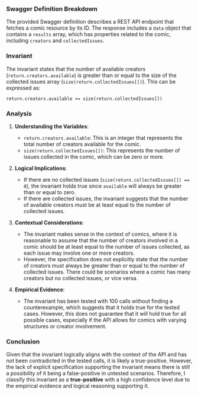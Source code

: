 ### Swagger Definition Breakdown
The provided Swagger definition describes a REST API endpoint that fetches a comic resource by its ID. The response includes a `data` object that contains a `results` array, which has properties related to the comic, including `creators` and `collectedIssues`.

### Invariant
The invariant states that the number of available creators (`return.creators.available`) is greater than or equal to the size of the collected issues array (`size(return.collectedIssues[])`). This can be expressed as:

`return.creators.available >= size(return.collectedIssues[])`

### Analysis
1. **Understanding the Variables**:
   - `return.creators.available`: This is an integer that represents the total number of creators available for the comic.
   - `size(return.collectedIssues[])`: This represents the number of issues collected in the comic, which can be zero or more.

2. **Logical Implications**:
   - If there are no collected issues (`size(return.collectedIssues[]) == 0`), the invariant holds true since `available` will always be greater than or equal to zero.
   - If there are collected issues, the invariant suggests that the number of available creators must be at least equal to the number of collected issues.

3. **Contextual Considerations**:
   - The invariant makes sense in the context of comics, where it is reasonable to assume that the number of creators involved in a comic should be at least equal to the number of issues collected, as each issue may involve one or more creators.
   - However, the specification does not explicitly state that the number of creators must always be greater than or equal to the number of collected issues. There could be scenarios where a comic has many creators but no collected issues, or vice versa.

4. **Empirical Evidence**:
   - The invariant has been tested with 100 calls without finding a counterexample, which suggests that it holds true for the tested cases. However, this does not guarantee that it will hold true for all possible cases, especially if the API allows for comics with varying structures or creator involvement.

### Conclusion
Given that the invariant logically aligns with the context of the API and has not been contradicted in the tested calls, it is likely a true-positive. However, the lack of explicit specification supporting the invariant means there is still a possibility of it being a false-positive in untested scenarios. Therefore, I classify this invariant as a **true-positive** with a high confidence level due to the empirical evidence and logical reasoning supporting it.
